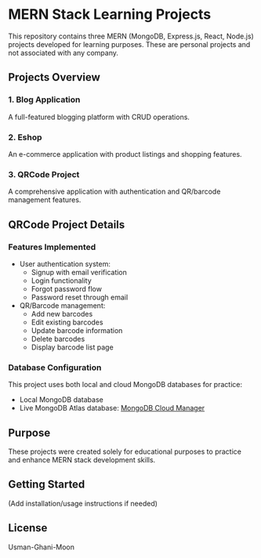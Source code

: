 # MERN Stack Learning Projects

This repository contains three MERN (MongoDB, Express.js, React, Node.js) projects developed for learning purposes. These are personal projects and not associated with any company.

## Projects Overview

### 1. Blog Application
A full-featured blogging platform with CRUD operations.

### 2. Eshop
An e-commerce application with product listings and shopping features.

### 3. QRCode Project
A comprehensive application with authentication and QR/barcode management features.

## QRCode Project Details

### Features Implemented
- User authentication system:
  - Signup with email verification
  - Login functionality
  - Forgot password flow
  - Password reset through email
- QR/Barcode management:
  - Add new barcodes
  - Edit existing barcodes
  - Update barcode information
  - Delete barcodes
  - Display barcode list page

### Database Configuration
This project uses both local and cloud MongoDB databases for practice:
- Local MongoDB database
- Live MongoDB Atlas database: [MongoDB Cloud Manager](https://cloud.mongodb.com/v2/6813b41e856c4a011e1f5747#/metrics/replicaSet/6813b5081ce5fa0f636734f4/explorer/qrcode/users/find)

## Purpose
These projects were created solely for educational purposes to practice and enhance MERN stack development skills.

## Getting Started
(Add installation/usage instructions if needed)

## License
Usman-Ghani-Moon